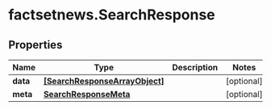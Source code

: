 # factsetnews.SearchResponse

## Properties

Name | Type | Description | Notes
------------ | ------------- | ------------- | -------------
**data** | [**[SearchResponseArrayObject]**](SearchResponseArrayObject.md) |  | [optional] 
**meta** | [**SearchResponseMeta**](SearchResponseMeta.md) |  | [optional] 


